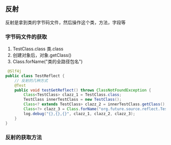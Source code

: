 ## 反射

反射是拿到类的字节码文件，然后操作这个类，方法，字段等

### 字节码文件的获取

 1. TestClass.class 类.class 
 2. 创建对象后，对象.getClass()
 3. Class.forName("类的全路径包名")

```java
 @Slf4j
public class TestReflect {
    // 反射的几种方式
    @Test
    public void testGetReflect() throws ClassNotFoundException {
        Class<TestClass> clazz_1 = TestClass.class;
        TestClass innerTestClass = new TestClass();
        Class<? extends TestClass> clazz_2 = innerTestClass.getClass();
        Class<?> clazz_3 = Class.forName("org.future.source.reflect.TestReflect");
        log.debug("{},{},{}", clazz_1, clazz_2, clazz_3);
    }
}
```

### 反射的获取方法










